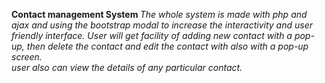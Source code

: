 <b>Contact management System </b>
<i> The whole system is made with php and ajax and using the bootstrap modal to increase the interactivity and user friendly interface. User will get facility of adding new contact with a pop-up, then delete the contact and edit the contact with also with a pop-up screen. <br/>
user also can view the details of any particular contact. </i>
